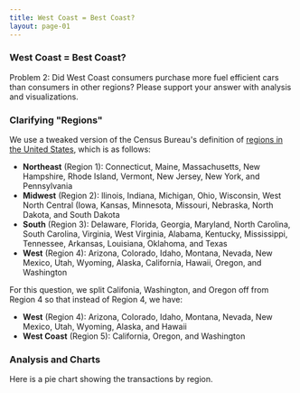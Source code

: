 ```yaml
---
title: West Coast = Best Coast?
layout: page-01
---
```


### West Coast = Best Coast?

Problem 2: Did West Coast consumers purchase more fuel efficient cars than consumers in other regions?  Please support your answer with analysis and visualizations.

### Clarifying "Regions"

We use a tweaked version of the Census Bureau's definition of [regions in the United States](https://en.wikipedia.org/wiki/List_of_regions_of_the_United_States), which is as follows:

 - **Northeast** (Region 1): Connecticut, Maine, Massachusetts, New Hampshire, Rhode Island, Vermont, New Jersey, New York, and Pennsylvania
 - **Midwest** (Region 2): llinois, Indiana, Michigan, Ohio, Wisconsin, West North Central (Iowa, Kansas, Minnesota, Missouri, Nebraska, North Dakota, and South Dakota
 - **South** (Region 3): Delaware, Florida, Georgia, Maryland, North Carolina, South Carolina, Virginia, West Virginia, Alabama, Kentucky, Mississippi, Tennessee, Arkansas, Louisiana, Oklahoma, and Texas
 - **West** (Region 4): Arizona, Colorado, Idaho, Montana, Nevada, New Mexico, Utah, Wyoming, Alaska, California, Hawaii, Oregon, and Washington

 For this question, we split Califonia, Washington, and Oregon off from Region 4 so that instead of Region 4, we have:

 - **West** (Region 4): Arizona, Colorado, Idaho, Montana, Nevada, New Mexico, Utah, Wyoming, Alaska, and Hawaii
 - **West Coast** (Region 5): California, Oregon, and Washington

### Analysis and Charts

Here is a pie chart showing the transactions by region.

<div id="region-pie-chart"></div>